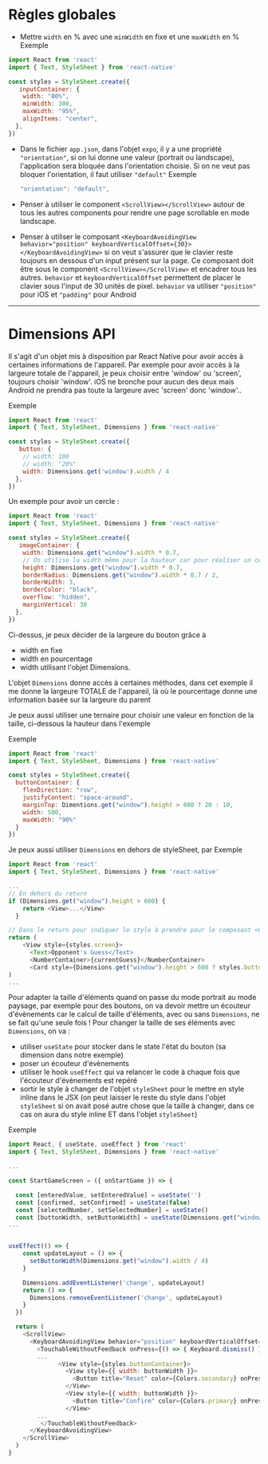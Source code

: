 # Règles globales

- Mettre `width` en % avec une `minWidth` en fixe et une `maxWidth` en %
  Exemple
```javascript
import React from 'react'
import { Text, StyleSheet } from 'react-native'

const styles = StyleSheet.create({
   inputContainer: {
    width: "80%",
    minWidth: 300,
    maxWidth: "95%",
    alignItems: "center",
  },
})

```

- Dans le fichier `app.json`, dans l'objet `expo`, il y a une propriété `"orientation"`, si on lui donne une valeur (portrait ou landscape), l'application sera bloquée dans l'orientation choisie. Si on ne veut pas bloquer l'orientation, il faut utiliser `"default"`
  Exemple
  ```javascript
  "orientation": "default",
  ```

- Penser à utiliser le component `<ScrollView></ScrollView>` autour de tous les autres components pour rendre une page scrollable en mode landscape.

- Penser à utiliser le composant `<KeyboardAvoidingView behavior="position" keyboardVerticalOffset={30}></KeyboardAvoidingView>` si on veut s'assurer que le clavier reste toujours en dessous d'un input présent sur la page. Ce composant doit être sous le component `<ScrollView></ScrollView>` et encadrer tous les autres. `behavior` et `keyboardVerticalOffset` permettent de placer le clavier sous l'input de 30 unités de pixel.
`behavior` va utiliser `"position"` pour iOS et `"padding"` pour Android

--------------------------------
# Dimensions API
Il s'agit d'un objet mis à disposition par React Native pour avoir accès à certaines informations de l'appareil.
Par exemple pour avoir accès à la largeure totale de l'appareil, je peux choisir entre 'window' ou 'screen', toujours choisir 'window'. iOS ne bronche pour aucun des deux mais Android ne prendra pas toute la largeure avec 'screen' donc 'window'..

Exemple 
```javascript
import React from 'react'
import { Text, StyleSheet, Dimensions } from 'react-native'

const styles = StyleSheet.create({
   button: {
    // width: 100
    // width: "20%"
    width: Dimensions.get('window').width / 4
  },
})

```

Un exemple pour avoir un cercle : 

```javascript
import React from 'react'
import { Text, StyleSheet, Dimensions } from 'react-native'

const styles = StyleSheet.create({
   imageContainer: {
    width: Dimensions.get("window").width * 0.7,
    // On utilise la width même pour la hauteur car pour réaliser un cercle parfait on doit avoir la même dimension hauteur/largeure, le tout divisé par deux
    height: Dimensions.get("window").width * 0.7,
    borderRadius: Dimensions.get("window").width * 0.7 / 2,
    borderWidth: 3,
    borderColor: "black",
    overflow: "hidden",
    marginVertical: 30
  },
})

```


Ci-dessus, je peux décider de la largeure du bouton grâce à 
  - width en fixe
  - width en pourcentage
  - width utilisant l'objet Dimensions.
  
L'objet `Dimensions` donne accès à certaines méthodes, dans cet exemple il me donne la largeure TOTALE de l'appareil, là où le pourcentage donne une information basée sur la largeure du parent


Je peux aussi utiliser une ternaire pour choisir une valeur en fonction de la taille, ci-dessous la hauteur dans l'exemple

Exemple 
```javascript
import React from 'react'
import { Text, StyleSheet, Dimensions } from 'react-native'

const styles = StyleSheet.create({
  buttonContainer: {
    flexDirection: "row",
    justifyContent: "space-around",
    marginTop: Dimentions.get("window").height > 600 ? 20 : 10,
    width: 500,
    maxWidth: "90%"
  }
})

```

Je peux aussi utiliser `Dimensions` en dehors de styleSheet, par Exemple

```javascript
import React from 'react'
import { Text, StyleSheet, Dimensions } from 'react-native'

...
// En dehors du return
if (Dimensions.get("window").height > 600) {
    return <View>...</View>
  }

// Dans le return pour indiquer le style à prendre pour le composant <Card>
return (
    <View style={styles.screen}>
      <Text>Opponent's Guess</Text>
      <NumberContainer>{currentGuess}</NumberContainer>
      <Card style={Dimensions.get("window").height > 600 ? styles.buttonContainer : styles.buttonContainerSmall}>
)
...

```

Pour adapter la taille d'éléments quand on passe du mode portrait au mode paysage, par exemple pour des boutons, on va devoir mettre un écouteur d'évènements car le calcul de taille d'éléments, avec ou sans `Dimensions`, ne se fait qu'une seule fois !
Pour changer la taille de ses éléments avec `Dimensions`, on va :
  - utiliser `useState` pour stocker dans le state l'état du bouton (sa dimension dans notre exemple)
  - poser un écouteur d'évènements
  - utiliser le hook `useEffect` qui va relancer le code à chaque fois que l'écouteur d'évènements est repéré
  - sortir le style à changer de l'objet `styleSheet` pour le mettre en style inline dans le JSX (on peut laisser le reste du style dans l'objet `styleSheet` si on avait posé autre chose que la taille à changer, dans ce cas on aura du style inline ET dans l'objet `styleSheet`)

Exemple
```javascript
import React, { useState, useEffect } from 'react'
import { Text, StyleSheet, Dimensions } from 'react-native'

...

const StartGameScreen = ({ onStartGame }) => {

  const [enteredValue, setEnteredValue] = useState('')
  const [confirmed, setConfirmed] = useState(false)
  const [selectedNumber, setSelectedNumber] = useState()
  const [buttonWidth, setButtonWidth] = useState(Dimensions.get("window").width / 4)
...


useEffect(() => {
    const updateLayout = () => {
      setButtonWidth(Dimensions.get("window").width / 4)
    }

    Dimensions.addEventListener('change', updateLayout)
    return () => {
      Dimensions.removeEventListener('change', updateLayout)
    }
  })

  return (
    <ScrollView>
      <KeyboardAvoidingView behavior="position" keyboardVerticalOffset={30}>
        <TouchableWithoutFeedback onPress={() => { Keyboard.dismiss() }}>
        ...
              <View style={styles.buttonContainer}>
                <View style={{ width: buttonWidth }}>
                  <Button title="Reset" color={Colors.secondary} onPress={resetInputHandler} />
                </View>
                <View style={{ width: buttonWidth }}>
                  <Button title="Confirm" color={Colors.primary} onPress={confirmInputHandler} />
                </View>
        ...        
         </TouchableWithoutFeedback>
      </KeyboardAvoidingView>
    </ScrollView>
  )
}

```
